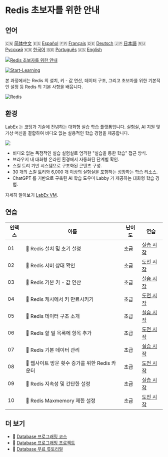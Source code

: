# Redis 초보자를 위한 안내

## 언어

🇨🇳 [简体中文](README_zh.md) 🇪🇸 [Español](README_es.md) 🇫🇷 [Français](README_fr.md) 🇩🇪 [Deutsch](README_de.md) 🇯🇵 [日本語](README_ja.md) 🇷🇺 [Русский](README_ru.md) 🇰🇷 [한국어](README_ko.md) 🇧🇷 [Português](README_pt.md) 🇺🇸 [English](README.md) 

[![Redis 초보자를 위한 안내](https://cover-creator.labex.io/redis-for-beginners.png?lang=ko)](https://labex.io/ko/courses/redis-for-beginners)

[![Start-Learning](https://img.shields.io/badge/Start-Learning-whitesmoke?style=for-the-badge)](https://labex.io/ko/courses/redis-for-beginners)

본 과정에서는 Redis 의 설치, 키 - 값 연산, 데이터 구조, 그리고 초보자를 위한 기본적인 설정 등 Redis 의 기본 사항을 배웁니다.

![Redis](https://img.shields.io/badge/Redis-whitesmoke?style=for-the-badge&logo=redis)


## 환경

LabEx 는 코딩과 기술에 전념하는 대화형 실습 학습 플랫폼입니다. 실험실, AI 지원 및 가상 머신을 결합하여 비디오 없는 실용적인 학습 경험을 제공합니다.

![](https://tutorial-screenshot.getvm.io/images/vm-1725247253.png)

- 비디오 없는 독점적인 실습 실험실로 엄격한 "실습을 통한 학습" 접근 방식.
- 브라우저 내 대화형 온라인 환경에서 자동화된 단계별 확인.
- 스킬 트리 기반 시스템으로 구조화된 콘텐츠 구성.
- 30 개의 스킬 트리와 6,000 개 이상의 실험실을 포함하는 성장하는 학습 리소스.
- ChatGPT 를 기반으로 구축된 AI 학습 도우미 Labby 가 제공하는 대화형 학습 경험.

자세히 알아보기 [LabEx VM](https://support.labex.io/using-labex/virtual-machine).

## 연습

|   인덱스 | 이름                                           | 난이도   | 연습                                                                                                                             |
|----------|------------------------------------------------|----------|----------------------------------------------------------------------------------------------------------------------------------|
|       01 | 📖 Redis 설치 및 초기 설정                     | 초급     | <a target='_blank' href='https://labex.io/ko/tutorials/redis-installation-and-initial-setup-of-redis-552075'>실습 시작</a>       |
|       02 | 🎯 Redis 서버 상태 확인                        | 초급     | <a target='_blank' href='https://labex.io/ko/tutorials/redis-verify-redis-server-status-552152'>도전 시작</a>                    |
|       03 | 📖 Redis 기본 키 - 값 연산                     | 초급     | <a target='_blank' href='https://labex.io/ko/tutorials/redis-basic-key-value-operations-in-redis-552077'>실습 시작</a>           |
|       04 | 🎯 Redis 캐시에서 키 만료시키기                | 초급     | <a target='_blank' href='https://labex.io/ko/tutorials/redis-expire-keys-in-redis-cache-552156'>도전 시작</a>                    |
|       05 | 📖 Redis 데이터 구조 소개                      | 초급     | <a target='_blank' href='https://labex.io/ko/tutorials/redis-introduction-to-redis-data-structures-552078'>실습 시작</a>         |
|       06 | 🎯 Redis 할 일 목록에 항목 추가                | 초급     | <a target='_blank' href='https://labex.io/ko/tutorials/redis-add-item-to-redis-to-do-list-552161'>도전 시작</a>                  |
|       07 | 📖 Redis 기본 데이터 관리                      | 초급     | <a target='_blank' href='https://labex.io/ko/tutorials/redis-basic-data-management-in-redis-552076'>실습 시작</a>                |
|       08 | 🎯 웹사이트 방문 횟수 증가를 위한 Redis 카운터 | 초급     | <a target='_blank' href='https://labex.io/ko/tutorials/redis-increment-redis-counter-for-website-visits-552163'>도전 시작</a>    |
|       09 | 📖 Redis 지속성 및 간단한 설정                 | 초급     | <a target='_blank' href='https://labex.io/ko/tutorials/redis-persistence-and-simple-configuration-in-redis-552079'>실습 시작</a> |
|       10 | 🎯 Redis Maxmemory 제한 설정                   | 초급     | <a target='_blank' href='https://labex.io/ko/tutorials/redis-configure-redis-maxmemory-limit-552162'>도전 시작</a>               |

## 더 보기

- 🔗 [Database 프로그래밍 코스](https://github.com/labex-labs/awesome-programming-courses)
- 🔗 [Database 프로그래밍 프로젝트](https://github.com/labex-labs/awesome-programming-projects)
- 🔗 [Database 무료 튜토리얼](https://github.com/labex-labs/redis-free-tutorials)

